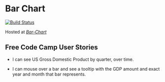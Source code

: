 # Bar Chart

[![Build Status](https://travis-ci.org/ayush987goyal/bar-chart.svg?branch=master)](https://travis-ci.org/ayush987goyal/bar-chart)

Hosted at *[Bar-Chart](https://ayush987goyal.github.io/bar-chart/)*

## Free Code Camp User Stories
+ I can see US Gross Domestic Product by quarter, over time.

+ I can mouse over a bar and see a tooltip with the GDP amount and exact year and month that bar represents.
